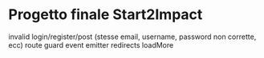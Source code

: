 # Progetto finale Start2Impact

invalid login/register/post (stesse email, username, password non corrette, ecc)
route guard
event emitter
redirects
loadMore
